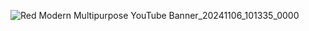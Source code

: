 ![Red Modern Multipurpose YouTube Banner_20241106_101335_0000](https://github.com/user-attachments/assets/0e7da99a-306b-467e-8ed4-107757d00ea6)
